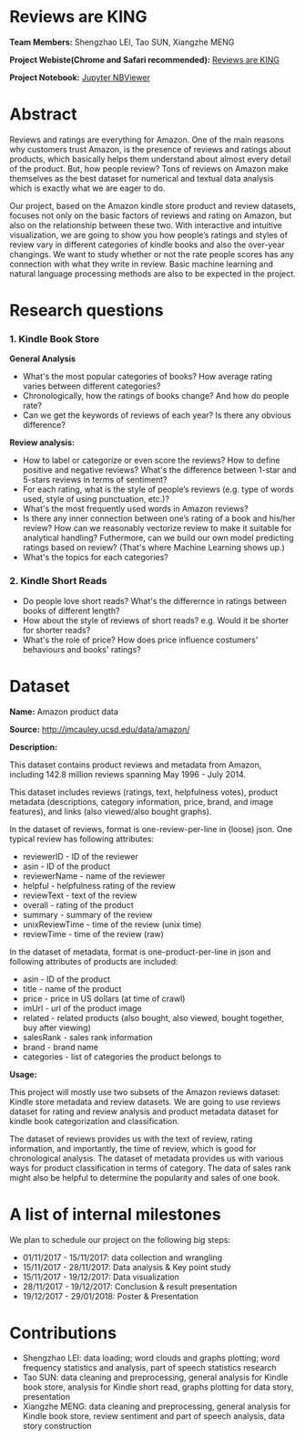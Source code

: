 # Reviews are KING
**Team Members:** Shengzhao LEI, Tao SUN, Xiangzhe MENG

**Project Webiste(Chrome and Safari recommended):** [Reviews are KING](https://xiangzhemeng.github.io/)

**Project Notebook:** [Jupyter NBViewer](https://nbviewer.jupyter.org/gist/TaoSunVoyage/2319dfa47c3e73490b027fb635bede07)

# Abstract
Reviews and ratings are everything for Amazon. One of the main reasons why customers trust Amazon, is the presence of reviews and ratings about products, which basically helps them understand about almost every detail of the product. But, how people review? Tons of reviews on Amazon make themselves as the best dataset for numerical and textual data analysis which is exactly what we are eager to do.

Our project, based on the Amazon kindle store product and review datasets, focuses not only on the basic factors of reviews and rating on Amazon, but also on the relationship between these two. With interactive and intuitive visualization, we are going to show you how people’s ratings and styles of review vary in different categories of kindle books and also the over-year changings. We want to study whether or not the rate people scores has any connection with what they write in review. Basic machine learning and natural language processing methods are also to be expected in the project.

# Research questions
### 1. Kindle Book Store
**General Analysis**

* What's the most popular categories of books? How average rating varies between different categories?
* Chronologically, how the ratings of books change? And how do people rate?
* Can we get the keywords of reviews of each year? Is there any obvious difference?

**Review analysis:**

* How to label or categorize or even score the reviews? How to define positive and negative reviews? What's the difference between 1-star and 5-stars reviews in terms of sentiment?
* For each rating, what is the style of people’s reviews (e.g. type of words used, style of using punctuation, etc.)? 
* What's the most frequently used words in Amazon reviews?
* Is there any inner connection between one’s rating of a book and his/her review? How can we reasonably vectorize review to make it suitable for analytical handling? Futhermore, can we build our own model predicting ratings based on review?  (That's where Machine Learning shows up.)
* What's the topics for each categories? 

### 2. Kindle Short Reads

* Do people love short reads? What's the differernce in ratings between books of different length? 
* How about the style of reviews of short reads? e.g. Would it be shorter for shorter reads?   
* What's the role of price? How does price influence costumers' behaviours and books' ratings?

# Dataset
**Name:** Amazon product data

**Source:** http://jmcauley.ucsd.edu/data/amazon/

**Description:**

This dataset contains product reviews and metadata from Amazon, including 142.8 million reviews spanning May 1996 - July 2014.

This dataset includes reviews (ratings, text, helpfulness votes), product metadata (descriptions, category information, price, brand, and image features), and links (also viewed/also bought graphs).

In the dataset of reviews, format is one-review-per-line in (loose) json. One typical review has following attributes:

* reviewerID - ID of the reviewer
* asin - ID of the product
* reviewerName - name of the reviewer
* helpful - helpfulness rating of the review
* reviewText - text of the review
* overall - rating of the product
* summary - summary of the review
* unixReviewTime - time of the review (unix time)
* reviewTime - time of the review (raw)

In the dataset of metadata, format is one-product-per-line in json and following attributes of products are included:

* asin - ID of the product
* title - name of the product
* price - price in US dollars (at time of crawl)
* imUrl - url of the product image
* related - related products (also bought, also viewed, bought together, buy after viewing)
* salesRank - sales rank information
* brand - brand name
* categories - list of categories the product belongs to

**Usage:**

This project will mostly use two subsets of the Amazon reviews dataset: Kindle store metadata and review datasets. We are going to use reviews dataset for rating and review analysis and product metadata dataset for kindle book categorization and classification.

The dataset of reviews provides us with the text of review, rating information, and importantly, the time of review, which is good for chronological analysis. The dataset of metadata provides us with various ways for product classification in terms of category. The data of sales rank might also be helpful to determine the popularity and sales of one book.

# A list of internal milestones
We plan to schedule our project on the following big steps:

* 01/11/2017 - 15/11/2017: data collection and wrangling
* 15/11/2017 - 28/11/2017: Data analysis & Key point study
* 15/11/2017 - 19/12/2017: Data visualization
* 28/11/2017 - 19/12/2017: Conclusion & result presentation
* 19/12/2017 - 29/01/2018: Poster & Presentation

# Contributions

* Shengzhao LEI: data loading; word clouds and graphs plotting;  word frequency statistics and analysis, part of speech statistics research
* Tao SUN: data cleaning and preprocessing, general analysis for Kindle book store, analysis for Kindle short read, graphs plotting for data story, presentation
* Xiangzhe MENG: data cleaning and preprocessing, general analysis for Kindle book store, review sentiment and part of speech analysis, data story construction

